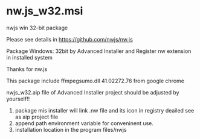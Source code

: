 # nw.js_w32.msi
nwjs win 32-bit package 

Please see details in
https://github.com/nwjs/nw.js

Package Windows: 32bit by Advanced Installer and 
Register nw extension in installed system

Thanks for nw.js

This package include ffmpegsumo.dll 41.02272.76 from google chrome

nwjs_w32.aip file of Advanced Installer project  should be adjusted by yourself!! 

1. package mis installer will link .nw file and its icon in registry deailed see as aip project file
2. append path environment variable for conveninent use.
3. installation location in the program files/nwjs 